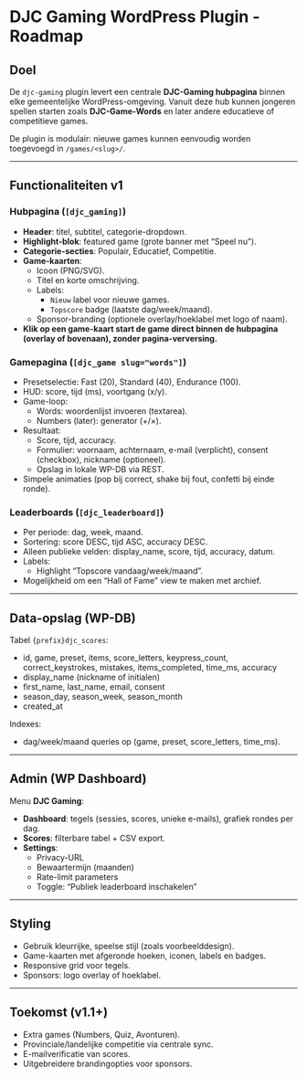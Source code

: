 # DJC Gaming WordPress Plugin - Roadmap

## Doel
De `djc-gaming` plugin levert een centrale **DJC-Gaming hubpagina** binnen elke gemeentelijke WordPress-omgeving. Vanuit deze hub kunnen jongeren spellen starten zoals **DJC-Game-Words** en later andere educatieve of competitieve games.

De plugin is modulair: nieuwe games kunnen eenvoudig worden toegevoegd in `/games/<slug>/`.

---

## Functionaliteiten v1

### Hubpagina (`[djc_gaming]`)
  - **Header**: titel, subtitel, categorie-dropdown.
  - **Highlight-blok**: featured game (grote banner met “Speel nu”).
  - **Categorie-secties**: Populair, Educatief, Competitie.
  - **Game-kaarten**:
    - Icoon (PNG/SVG).
    - Titel en korte omschrijving.
    - Labels:
      - `Nieuw` label voor nieuwe games.
      - `Topscore` badge (laatste dag/week/maand).
    - Sponsor-branding (optionele overlay/hoeklabel met logo of naam).
 - **Klik op een game-kaart start de game direct binnen de hubpagina (overlay of bovenaan), zonder pagina-verversing.**

### Gamepagina (`[djc_game slug="words"]`)
- Presetselectie: Fast (20), Standard (40), Endurance (100).
- HUD: score, tijd (ms), voortgang (x/y).
- Game-loop:
  - Words: woordenlijst invoeren (textarea).
  - Numbers (later): generator (+/×).
- Resultaat:
  - Score, tijd, accuracy.
  - Formulier: voornaam, achternaam, e-mail (verplicht), consent (checkbox), nickname (optioneel).
  - Opslag in lokale WP-DB via REST.
- Simpele animaties (pop bij correct, shake bij fout, confetti bij einde ronde).

### Leaderboards (`[djc_leaderboard]`)
- Per periode: dag, week, maand.
- Sortering: score DESC, tijd ASC, accuracy DESC.
- Alleen publieke velden: display_name, score, tijd, accuracy, datum.
- Labels:
  - Highlight “Topscore vandaag/week/maand”.
- Mogelijkheid om een “Hall of Fame” view te maken met archief.

---

## Data-opslag (WP-DB)
Tabel `{prefix}djc_scores`:
- id, game, preset, items, score_letters, keypress_count, correct_keystrokes, mistakes, items_completed, time_ms, accuracy
- display_name (nickname of initialen)
- first_name, last_name, email, consent
- season_day, season_week, season_month
- created_at

Indexes:
- dag/week/maand queries op (game, preset, score_letters, time_ms).

---

## Admin (WP Dashboard)
Menu **DJC Gaming**:
- **Dashboard**: tegels (sessies, scores, unieke e-mails), grafiek rondes per dag.
- **Scores**: filterbare tabel + CSV export.
- **Settings**:
  - Privacy-URL
  - Bewaartermijn (maanden)
  - Rate-limit parameters
  - Toggle: “Publiek leaderboard inschakelen”

---

## Styling
- Gebruik kleurrijke, speelse stijl (zoals voorbeelddesign).
- Game-kaarten met afgeronde hoeken, iconen, labels en badges.
- Responsive grid voor tegels.
- Sponsors: logo overlay of hoeklabel.

---

## Toekomst (v1.1+)
- Extra games (Numbers, Quiz, Avonturen).
- Provinciale/landelijke competitie via centrale sync.
- E-mailverificatie van scores.
- Uitgebreidere brandingopties voor sponsors.
